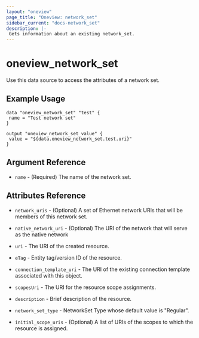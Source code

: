 ```yaml
---
layout: "oneview"
page_title: "Oneview: network_set"
sidebar_current: "docs-network_set"
description: |-
 Gets information about an existing network_set.
---
```


# oneview\_network\_set

Use this data source to access the attributes of a network set.

## Example Usage

```hcl
data "oneview_network_set" "test" {
 name = "Test network set"
}

output "oneview_network_set_value" {
 value = "${data.oneview_network_set.test.uri}"
}
```

## Argument Reference

* `name` - (Required) The name of the network set.

## Attributes Reference

* `network_uris` - (Optional) A set of Ethernet network URIs that will be members of this network set. 

* `native_network_uri` - (Optional) The URI of the network that will serve as the native network 

* `uri` - The URI of the created resource.

* `eTag` - Entity tag/version ID of the resource.

* `connection_template_uri` - The URI of the existing connection template associated with this object.

* `scopesUri` - The URI for the resource scope assignments.

* `description` - Brief description of the resource.

* `network_set_type` - NetworkSet Type whose default value is "Regular".

* `initial_scope_uris` - (Optional) A list of URIs of the scopes to which the resource is assigned.
